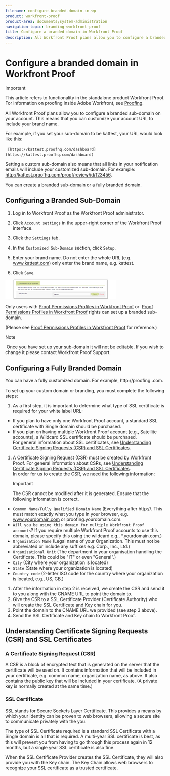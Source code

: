 ```yaml
---
filename: configure-branded-domain-in-wp
product: workfront-proof
product-area: documents;system-administration
navigation-topic: branding-workfront-proof
title: Configure a branded domain in Workfront Proof
description: All Workfront Proof plans allow you to configure a branded sub-domain on your account. This means that you can customize your account URL to include your brand name.
---
```


# Configure a branded domain in Workfront Proof

>[!IMPORTANT]
>
>This article refers to functionality in the standalone product Workfront Proof. For information on proofing inside Adobe Workfront, see [Proofing](../../../review-and-approve-work/proofing/proofing.md).

All Workfront Proof plans allow you to configure a branded sub-domain on your account. This means that you can customize your account URL to include your brand name.

For example, if you set your sub-domain to be kattest, your URL would look like this:

` [https://kattest.proofhq.com/dashboard](https://kattest.proofhq.com/dashboard)`

Setting a custom sub-domain also means that all links in your notification emails will include your customized sub-domain. For example: http://kattest.proofhq.com/proof/review/id/123456.

You can create a branded sub-domain or a fully branded domain.

## Configuring a Branded Sub-Domain

1. Log in to Workfront Proof as the Workfront Proof administrator.
1. Click `Account settings` in the upper-right corner of the Workfront Proof interface.
1. Click the `Settings` tab.
1. In the `Customized Sub-Domain` section, click `Setup`.

1. Enter your brand name. Do not enter the whole URL (e.g. www.kattest.com) only enter the brand name, e.g. kattest.
1. Click `Save`.

![branded_subdomain_setup.png](assets/branded-subdomain-setup-350x59.png)

Only users with [Proof Permissions Profiles in Workfront Proof](../../../workfront-proof/wp-acct-admin/account-settings/proof-perm-profiles-in-wp.md) or&nbsp; [Proof Permissions Profiles in Workfront Proof](../../../workfront-proof/wp-acct-admin/account-settings/proof-perm-profiles-in-wp.md) rights can set up a branded sub-domain.

(Please see [Proof Permissions Profiles in Workfront Proof](../../../workfront-proof/wp-acct-admin/account-settings/proof-perm-profiles-in-wp.md) for reference.)

>[!NOTE]
>
>&nbsp;Once you have set up your sub-domain it will not be editable. If you wish to change it please contact Workfront Proof Support.

## Configuring a Fully Branded Domain

You can have a fully customized domain. For example, http://proofing.<yourbrand>.com.

To set up your custom domain or branding, you must complete the following steps:

1. As a first step, it is important to determine what type of SSL certificate is required for your white label URL:

  * If you plan to have only one Workfront Proof account, a standard SSL certificate with Single domain should be purchased.
  * If you plan on having multiple Workfront Proof account (e.g., Satellite accounts), a Wildcard SSL certificate should be purchased.  
    For general information about SSL certificates, see [Understanding Certificate Signing Requests (CSR) and SSL Certificates](#understanding-certificate-signing-requests-and-ssl-certificates).

1. A Certificate Signing Request (CSR) must be created by Workfront Proof. For general information about CSRs, see [Understanding Certificate Signing Requests (CSR) and SSL Certificates](#understanding-certificate-signing-requests-and-ssl-certificates).  
   In order for us to create the CSR, we need the following information:

   >[!IMPORTANT]
   >
   >The CSR cannot be modified after it is generated. Ensure that the following information is correct.&nbsp;

  * `Common Name/Fully Qualified Domain Name` (Everything after http://. This must match exactly what you type in your browser, e.g. www.yourdomain.com or proofing.yourdomain.com.
  * `Will you be using this domain for multiple Workfront Proof accounts`? If you require multiple Workfront Proof accounts to use this domain, please specify this using the wildcard e.g., &#42;.yourdomain.com.)
  * `Organization Name` (Legal name of your Organization. This must not be abbreviated or include any suffixes e.g. Corp., Inc., Ltd.)
  * `Organizational Unit` (The department in your organisation handling the Certificate. This could be "IT" or even "General".)
  * `City` (City where your organization is located)
  * `State` (State where your organization is located)
  * `Country code` (2-letter ISO code for the country where your organization is located, e.g., US, GB.)

1. After the information in step 2 is received, we create the CSR and send it to you along with the CNAME URL&nbsp;to point the domain to.
1. Give the CSR to a SSL Certificate Provider (Certificate Authority) who will create the SSL Certificate and Key chain for you.
1. Point the domain to the CNAME URL we provided (see step 3 above).
1. Send the SSL Certificate and Key chain to Workfront Proof.

## Understanding Certificate Signing Requests (CSR) and SSL Certificates

### A Certificate Signing Request (CSR)

A CSR&nbsp;is a block of encrypted text that is generated on the server that the certificate will be used on. It contains information that will be included in your certificate, e.g. common name, organization name, as above. It also contains the public key that will be included in your certificate. (A private key is normally created at the same time.)

### SSL Certificate

SSL stands for Secure Sockets Layer Certificate. This provides a means by which your identity can be proven to web browsers, allowing a secure site to communicate privately with the you.

The type of SSL Certificate required is a standard SSL Certificate with a Single domain is all that is required. A multi-year SSL certificate is best, as this will prevent you from having to go through this process again in 12 months, but a single year SSL certificate is also fine.

When the SSL Certificate Provider creates the SSL Certificate, they will also provide you with the Key chain. The Key Chain allows web browsers to recognize your SSL certificate as a trusted certificate.
